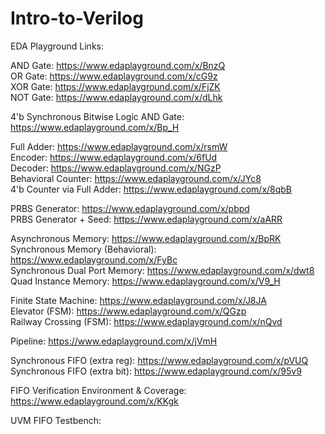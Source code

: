 # Intro-to-Verilog

EDA Playground Links:

AND Gate: https://www.edaplayground.com/x/BnzQ </br>
OR Gate: https://www.edaplayground.com/x/cG9z </br>
XOR Gate: https://www.edaplayground.com/x/FjZK </br>
NOT Gate: https://www.edaplayground.com/x/dLhk </br>

4'b Synchronous Bitwise Logic AND Gate: https://www.edaplayground.com/x/Bp_H </br>

Full Adder: https://www.edaplayground.com/x/rsmW </br>
Encoder: https://www.edaplayground.com/x/6fUd </br>
Decoder: https://www.edaplayground.com/x/NGzP </br>
Behavioral Counter: https://www.edaplayground.com/x/JYc8 </br>
4'b Counter via Full Adder: https://www.edaplayground.com/x/8qbB </br>

PRBS Generator: https://www.edaplayground.com/x/pbpd </br>
PRBS Generator + Seed: https://www.edaplayground.com/x/aARR </br>

Asynchronous Memory: https://www.edaplayground.com/x/BpRK </br>
Synchronous Memory (Behavioral): https://www.edaplayground.com/x/FyBc </br>
Synchronous Dual Port Memory: https://www.edaplayground.com/x/dwt8 </br>
Quad Instance Memory: https://www.edaplayground.com/x/V9_H </br>

Finite State Machine: https://www.edaplayground.com/x/J8JA </br>
Elevator (FSM): https://www.edaplayground.com/x/QGzp </br>
Railway Crossing (FSM): https://www.edaplayground.com/x/nQvd </br>

Pipeline: https://www.edaplayground.com/x/jVmH </br>

Synchronous FIFO (extra reg): https://www.edaplayground.com/x/pVUQ </br>
Synchronous FIFO (extra bit): https://www.edaplayground.com/x/95v9 </br>

FIFO Verification Environment & Coverage: https://www.edaplayground.com/x/KKgk </br>

UVM FIFO Testbench: </br>

